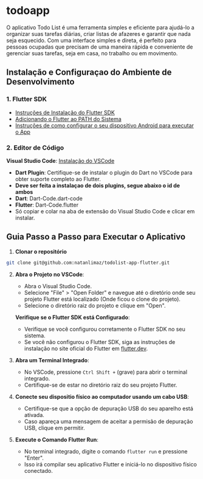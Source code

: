 # todoapp

O aplicativo Todo List é uma ferramenta simples e eficiente para ajudá-lo a organizar suas tarefas diárias, criar listas de afazeres e garantir que nada seja esquecido. Com uma interface simples e direta, é perfeito para pessoas ocupadas que precisam de uma maneira rápida e conveniente de gerenciar suas tarefas, seja em casa, no trabalho ou em movimento.

## Instalação e Configuraçao do Ambiente de Desenvolvimento

### 1. Flutter SDK
- [Instruções de Instalação do Flutter SDK](https://docs.flutter.dev/get-started/install/windows/mobile?tab=vscode)
- [Adicionando o Flutter ao PATH do Sistema](https://docs.flutter.dev/get-started/install/windows/mobile?tab=vscode#:~:text=Clique%20em%20Adicionar%20SDK%20ao%20PATH%20.)
- [Instruções de como configurar o seu dispositivo Android para executar o App](https://docs.flutter.dev/get-started/install/windows/mobile?tab=physical#set-up-your-target-android-device)

### 2. Editor de Código
**Visual Studio Code**: [Instalação do VSCode](https://code.visualstudio.com/download)
- **Dart Plugin**: Certifique-se de instalar o plugin do Dart no VSCode para obter suporte completo ao Flutter.
- **Deve ser feita a instalaçao de dois plugins, segue abaixo o id de ambos**
- **Dart**: Dart-Code.dart-code
- **Flutter**: Dart-Code.flutter
- Só copiar e colar na aba de extensão do Visual Studio Code e clicar em instalar.


## Guia Passo a Passo para Executar o Aplicativo

1. **Clonar o repositório**
```bash
git clone git@github.com:natanlimaz/todolist-app-flutter.git
```

2. **Abra o Projeto no VSCode**:
   - Abra o Visual Studio Code.
   - Selecione "File" > "Open Folder" e navegue até o diretório onde seu projeto Flutter está localizado (Onde ficou o clone do projeto).
   - Selecione o diretório raiz do projeto e clique em "Open".

   **Verifique se o Flutter SDK está Configurado**:
   - Verifique se você configurou corretamente o Flutter SDK no seu sistema.
   - Se você não configurou o Flutter SDK, siga as instruções de instalação no site oficial do Flutter em [flutter.dev](https://flutter.dev/docs/get-started/install).

3. **Abra um Terminal Integrado**:
   - No VSCode, pressione `Ctrl Shift +` (grave) para abrir o terminal integrado.
   - Certifique-se de estar no diretório raiz do seu projeto Flutter.

4. **Conecte seu dispositio físico ao computador usando um cabo USB**:
   - Certifique-se que a opção de depuração USB do seu aparelho está ativada.
   - Caso apareça uma mensagem de aceitar a permisão de depuração USB, clique em permitir.

5. **Execute o Comando Flutter Run**:
   - No terminal integrado, digite o comando `flutter run` e pressione "Enter".
   - Isso irá compilar seu aplicativo Flutter e iniciá-lo no dispositivo físico conectado.